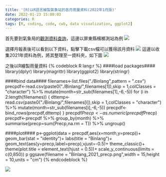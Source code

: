 ```yaml
---
title: '[R]以R語言繪製氣象站的各月雨量資料(2022年1月版)'
date: 2022-01-23 15:00:03
categories: R
tags: [R, coding, code, cwb, data visualization, ggplot2]
---
```

首先要到氣象局的[觀測資料查詢](https://e-service.cwb.gov.tw/HistoryDataQuery/index.jsp)，這邊以屏東縣檳榔測站為例
![](https://photos.smugmug.com/photos/i-WvxbsNb/0/772157cc/XL/i-WvxbsNb-XL.png)
<!--more-->
選擇月報表後可以看到以下資料，點擊下載csv檔可以獲得該月資料
![](https://photos.smugmug.com/photos/i-wZJPz2X/0/66c8270f/XL/i-wZJPz2X-XL.png)
這邊以收集2021年資料為例，將其整理至一資料夾，如下圖
![](https://photos.smugmug.com/photos/i-LzkqMhQ/0/0f3f4c60/O/i-LzkqMhQ.png)

之後以R繪製雨量資料
{% codeblock R lang:r %}
####load packages####
library(dplyr)
library(magrittr)
library(ggplot2)
library(stringr)

####bind data####
filenames<-list.files("./Binlang",pattern = ".csv")
precpdf<-read.csv(paste0("./Binlang/",filenames[1]),skip = 1,colClasses = "character") %>%
  mutate(month=str_sub(filenames[1],-6,-5))
for (i in 2:length(filenames)) {
  dttemp<-read.csv(paste0("./Binlang/",filenames[i]),skip = 1,colClasses = "character") %>%
    mutate(month=str_sub(filenames[i],-6,-5))
  precpdf<-bind_rows(precpdf,dttemp)
}
precpdf$Precp<-as.numeric(precpdf$Precp)
precpdf<-precpdf %>%
  group_by(month) %>%
  summarise(precp=sum(Precp,na.rm = T)) %>%
  ungroup()

####plot####
p<-ggplot(data = precpdf,aes(x=month,y=precp))+
  geom_bar(stat = "identity")+
  labs(title = "Binlang")+
  geom_text(aes(y=precp,label=precp),vjust=-0.5)+
  theme_classic()+
  theme(plot.title = element_text(hjust = 0.5))+
  scale_y_continuous(limits = c(0,850))
p
ggsave(filename = "Binlang_2021_precp.png",width = 15,height = 10,units = "cm")
{% endcodeblock %}

![](https://photos.smugmug.com/photos/i-6KH9vX8/0/fe20c42a/XL/i-6KH9vX8-XL.png)
